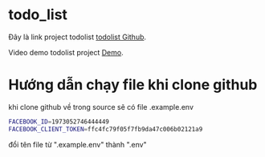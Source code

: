 # todo_list
Đây là link project todolist 
[todolist Github](https://github.com/volehoai070902/todolist).

Video demo todolist project
[Demo](https://www.youtube.com/watch?v=fpY70Obpz8U).
# Hướng dẫn chạy file khi clone github
khi clone github về trong source sẽ có file .example.env
```bash
FACEBOOK_ID=1973052746444449
FACEBOOK_CLIENT_TOKEN=ffc4fc79f05f7fb9da47c006b02121a9
```
đổi tên file từ ".example.env" thành ".env"
